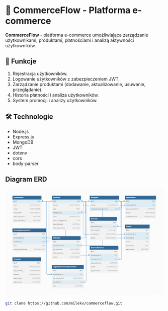 # 🚀 CommerceFlow - Platforma e-commerce

**CommerceFlow** - platforma e-commerce umożliwiająca zarządzanie użytkownikami, produktami, płatnościami i analizą aktywności użytkowników.

## 📌 Funkcje

1. Rejestracja użytkowników.
2. Logowanie użytkowników z zabezpieczeniem JWT.
3. Zarządzanie produktami (dodawanie, aktualizowanie, usuwanie, przeglądanie).
4. Historia płatności i analiza użytkowników.
5. System promocji i analizy użytkowników.

## 🛠️ Technologie

- Node.js
- Express.js
- MongoDB
- JWT
- dotenv
- cors
- body-parser
## Diagram ERD

![Diagram ERD](CommerceFlow.png)

```bash
git clone https://github.com/milekv/commerceflow.git

